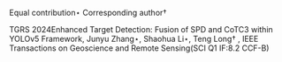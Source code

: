 Equal contribution⋆ Corresponding author†

TGRS 2024Enhanced Target Detection: Fusion of SPD and CoTC3 within YOLOv5 Framework, Junyu Zhang⋆, Shaohua Li⋆, Teng Long† , IEEE Transactions on Geoscience and Remote Sensing(SCI Q1 IF:8.2 CCF-B)
